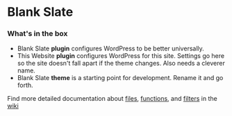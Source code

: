 # Blank Slate

### What's in the box

- Blank Slate **plugin** configures WordPress to be better universally.
- This Website **plugin** configures WordPress for this site. Settings go here so the site doesn't fall apart if the theme changes. Also needs a cleverer name.
- Blank Slate **theme** is a starting point for development. Rename it and go forth.

Find more detailed documentation about [files](../../wiki/files), [functions](../../wiki/functions), and [filters](../../wiki/filters) in the [wiki](../../wiki)